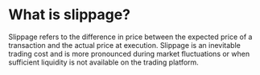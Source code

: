 # What is slippage?

Slippage refers to the difference in price between the expected price of a transaction and the actual price at execution. Slippage is an inevitable trading cost and is more pronounced during market fluctuations or when sufficient liquidity is not available on the trading platform.
